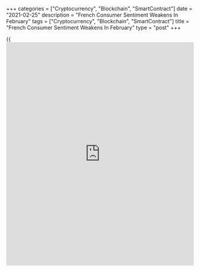 +++
categories = ["Cryptocurrency", "Blockchain", "SmartContract"]
date = "2021-02-25"
description = "French Consumer Sentiment Weakens In February"
tags = ["Cryptocurrency", "Blockchain", "SmartContract"]
title = "French Consumer Sentiment Weakens In February"
type = "post"
+++

{{<iframe id="large-banner" src="https://www.bounty.group/#slide=7.0" width="100%" height="600" scrolling="no" style="border: 0px solid rgb(216, 221, 230); border-radius: 3px;">}}

French consumer confidence weakened slightly in February, survey results
from the statistical office Insee showed on Thursday.

The consumer confidence index fell to 91 in February, while the score
was forecast to remain unchanged at 92.

Assessment of past as well as future financial situation remained
broadly unchanged. The index for past financial situation rose to -16
from -17. Meanwhile, the outlook held steady at -9.

The indicator measuring current saving capacity remained unchanged at
26, while that for future saving capacity rose to 11 from 8. Both
balances were at their highest level ever.

The share of households considering it is a suitable time to make major
purchases has been stable, with the score unchanged at -18.

The survey showed that the share of households considering that the
standard of living in France would improve in the next twelve months
declined in February. The corresponding balance came in at -54 versus
-51 a month ago. Likewise, the indicator for past standard of living
fell to -72 from -69 in the previous month.

Households' fears about unemployment trend increased again in February.
The index rose two points to 80 in February.

Consumers considering that prices will be on the rise during the next
twelve months have been a bit less numerous than in January. The balance
dropped one point to -30.

For comments and feedback [contact](https://www.playgroundfx.com/contact/): editorial@rtt[news](https://www.letsplayfx.com/blog/forex-news-website/).com

[Economic News][1]

 **What parts of the world are seeing the best (and worst) economic
performances lately? Click[here][2] to check out our [Econ Scorecard][2]
and find out! See up-to-the-moment [ranking](https://www.playgroundfx.com/blog/crypto-exchange-ranking/)s for the best and worst
performers in [GDP][2], [unemployment rate][3], [inflation][4] and much
more.**

   1. www.rtt[news](https://www.letsplayfx.com/blog/forex-news-website/).com/Content/EconomicNews.aspx
   2. www.rtt[news](https://www.letsplayfx.com/blog/forex-news-website/).com/economic-scorecard/world-rank/GDP/highest-performance.aspx
   3. www.rtt[news](https://www.letsplayfx.com/blog/forex-news-website/).com/economic-scorecard/world-rank/unemployment-rate/lowest-performance.aspx
   4. www.rtt[news](https://www.letsplayfx.com/blog/forex-news-website/).com/economic-scorecard/world-rank/CPI/highest-performance.aspx